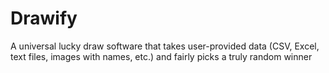 # Drawify
A universal lucky draw software that takes user-provided data (CSV, Excel, text files, images with names, etc.) and fairly picks a truly random winner
